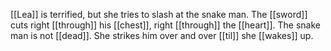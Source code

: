 [[Lea]] is terrified, but she tries to slash at the snake man. The [[sword]] cuts right [[through]] his [[chest]], right [[through]] the [[heart]]. The snake man is not [[dead]]. She strikes him over and over [[til]] she [[wakes]] up.